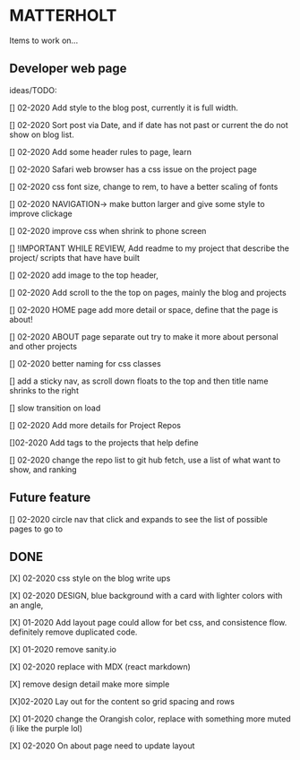 # MATTERHOLT

Items to work on...

## Developer web page

ideas/TODO:

[] 02-2020 Add style to the blog post, currently it is full width.

[] 02-2020 Sort post via Date, and if date has not past or current the do not show on blog list.

[] 02-2020 Add some header rules to page, learn

[] 02-2020 Safari web browser has a css issue on the project page

[] 02-2020 css font size, change to rem, to have a better scaling of fonts

[] 02-2020 NAVIGATION-> make button larger and give some style to improve clickage

[] 02-2020 improve css when shrink to phone screen

[] !IMPORTANT WHILE REVIEW, Add readme to my project that describe the project/ scripts that have have built

[] 02-2020 add image to the top header,

[] 02-2020 Add scroll to the the top on pages, mainly the blog and projects

[] 02-2020 HOME page add more detail or space, define that the page is about!

[] 02-2020 ABOUT page separate out try to make it more about personal and other projects

[] 02-2020 better naming for css classes

[] add a sticky nav, as scroll down floats to the top and then title name shrinks to the right

[] slow transition on load

[] 02-2020 Add more details for Project Repos

[]02-2020 Add tags to the projects that help define

[] 02-2020 change the repo list to git hub fetch, use a list of what want to show, and ranking

## Future feature

[] 02-2020 circle nav that click and expands to see the list of possible pages to go to

## DONE

[X] 02-2020 css style on the blog write ups

[X] 02-2020 DESIGN, blue background with a card with lighter colors with an angle,

[X] 01-2020 Add layout page could allow for bet css, and consistence flow. definitely remove duplicated code.

[X] 01-2020 remove sanity.io

[X] 02-2020 replace with MDX (react markdown)

[X] remove design detail make more simple

[X]02-2020 Lay out for the content so grid spacing and rows

[X] 01-2020 change the Orangish color, replace with something more muted (i like the purple lol)

[X] 02-2020 On about page need to update layout
